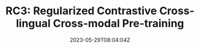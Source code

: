 ---
title: "RC3: Regularized Contrastive Cross-lingual Cross-modal Pre-training"
authors:
- Chulun Zhou
- Yunlong Liang
- Fandong Meng
- Jinan Xu
- Jinsong Su
- Jie Zhou
author_notes:
- 
- 
- 
- 
- 
- 
date: "2023-05-29T08:04:04Z"
publishDate: "2025-05-29T08:04:04Z"
publication_types: []
publication: "**In Proc. of ACL 2023 Findings.**"
---
